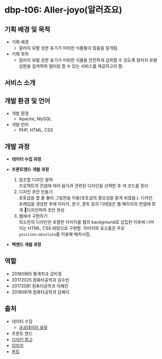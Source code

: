 # dbp-t06: Aller-joyo(알러죠요)

## 기획 배경 및 목적
* 기획 배경
  * 알러지 유발 성분 표기가 미비한 식품들이 많음을 알게됨.
* 기획 목적
  * 알러지 유발 성분 표기가 미비한 식품들 안전하게 섭취할 수 있도록 알러지 유발 성분을 검색하여 필터링 할 수 있는 서비스를 제공하고자 함.

## 서비스 소개

## 개발 환경 및 언어
* 개발 환경
  * Apache, MySQL
* 개발 언어
  * PHP, HTML, CSS

## 개발 과정
* **데이터 수집 과정**

* **프론트엔드 개발 과정**
  1. 참조할 디자인 셀렉  
  프로젝트의 컨셉에 따라 음식과 관련된 디자인을 선택한 후 색 코드를 정리
  2. 디자인 초안 만들기  
  포토샵을 할 줄 몰라 그림판을 이용(포토샵의 중요성을 알게 되었음.). 디자인 프레임을 생성한 후에 이미지, 문구, 폰트 등의 디테일은 웹 페이지의 컨셉에 맞게 디자인하여 초안 완성
  3. 웹에서 구현하기  
  최소한의 디자인만 포함한 이미지를 웹의 background로 삽입한 이후에 나머지는 HTML, CSS 바탕으로 구현함. 이미지와 요소들은 주로 `position:absolute`를 이용해 배치시킴.

* **백엔드 개발 과정**

## 역할
* 20160965 통계학과 강미경
* 20172025 컴퓨터공학과 김수빈
* 20172081 컴퓨터공학과 이혜린
* 20180978 컴퓨터공학과 김혜지

## 출처
* 데이터 수집
  * [공공데이터 포털](https://data.go.kr/tcs/dss/selectApiDataDetailView.do?publicDataPk=15033303)
* 프론트 엔드
 * [디자인 참고](https://www.behance.net/gallery/105457801/Website-for-peanut-paste-shop-Landing-page?tracking_source=search_projects_appreciations%7Cfood)
 * [이미지](http://pngimg.com)
 * [폰트](http://blog.naver.com/PostView.nhn?blogId=yangwonder&logNo=221934305968&categoryNo=0&parentCategoryNo=34&viewDate=&currentPage=1&postListTopCurrentPage=1&from=search)
